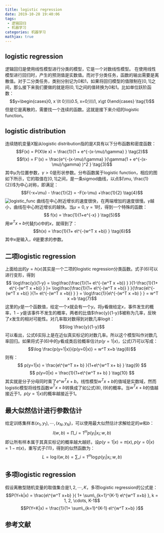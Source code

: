 ```yaml
---
title: logistic regression
date: 2019-10-28 19:40:06
tags:
 - 逻辑回归
 - 机器学习
categories: 机器学习
mathjax: true
---
```


## logistic regression
逻辑回归是使用线性模型进行分类的模型，它是一个对数线性模型。
在使用线性模型进行回归时，产生的预测值是实数值。而对于分类任务，函数的输出需要是离散值。对于二分类任务，类别分别记为$0$和$1$，如果将回归模型的值限制在$[0, 1]$之间，那么接下来我们要做的就是将$[0,1]$之间的值转换为$0$和$1$。比如单位跃阶函数：
$$y=\begin{cases}0, x \lt 0;\\\\0.5, x=0;\\\\1, x\gt 0\end{cases} \tag{1}$$
但是它是离散的，需要找一个连续的函数。这就是接下来介绍的logistic function。

## logistic distribution
连续随机变量$X$服从logistic distribution指的是$X$具有以下分布函数和密度函数：
$$F(x) = P(X\le x) = \frac{1}{1 + e^{-(x-\mu)/\gamma} } \tag{2}$$
$$f(x) = F'(x) = \frac{e^{-(x-\mu)/\gamma} }{\gamma(1 + e^{-(x-\mu)/\gamma} )^2 } \tag{3}$$
其中$\mu$为位置参数，$\gamma \gt 0$是形状参数。分布函数属于logistic function，相应的图如下所示，它的取值在$[0,1]$之间，是一条sigmod曲线，以点$(\mu, \frac{1}{2})$为中心对称，即满足：
$$F(-x+\mu) - \frac{1}{2} = -F(x-\mu) +\frac{1}{2} \tag{4}$$
![logistic_func](logistic_function.png)
曲线在中心附近增长的速度很快，在两端增加的速度很慢。$\gamma$越小，曲线在中心附近增长的越快。当$\mu=0, \gamma=1$时，得到一个特殊的函数：
$$ f(x) = \frac{1}{1+e^{-x} } \tag{5}$$
用$w^T x+b$代替$f(x)$中的$x$，就得到了：
$$h(x) = \frac{1}{1+ e\^{-(w^T x +b)} } \tag{6}$$
其中$x$是输入，$\theta$是要求的参数。

## 二项logistic regression
上面给出的$y=h(x)$其实是一个二项的logistic regression分类函数。式子$(6)$可以进行变形，得到
$$ \log\frac{y}{1-y} = \log\frac{\frac{1}{1+ e\^{-(w^T x +b)} } }{1-\frac{1}{1+ e\^{-(w^T x +b)} } }= \log\frac{\frac{1}{1+ e\^{-(w^T x +b)} } }{\frac{e\^{-(w^T x +b)} }{1+ e\^{-(w^T x +b)} } } = \log\frac{1}{e\^{-(w^T x +b) } } = w^T x +b  \tag{7}$$
这里的$y$是一个函数值，给定一个$x$就会有一个$y$。将$y$看做给定$x$，事件发生的概率，$1-y$是该事件不发生的概率，两者的比值$\frac{y}{1-y}$被称为几率，反映了$x$发生的相对可能性。对几率取对数得到对数几率logit：
$$\log \frac{y}{1-y}$$
可以看出，公式$6$实际上是在近似真实标记的对数几率。所以这个模型叫作对数几率回归。如果将式子$(6)$中的$y$看成类后验概率估计$p(y=1|x)$，公式$(7)$可以写成：
$$\log \frac{p(y=1|x)}{p(y=0|x)} = w^T x+b \tag{8}$$
则有：
$$ p(y=1|x) = \frac{e\^{w^T x+ b} }{1+e\^{w^T x+ b} } \tag{9} $$
$$ p(y=0|x) = \frac{1}{1+e\^{w^T x+ b} } \tag{10} $$
其实就是分子分母同时乘了$e\^{w^T x+ b}$。线性模型$w^T x+b$的值域是实数域，然而logistic模型将线性函数$w^T x+b$转换成了如公式$(8),(9)$的概率。当$w^T x+b$的值越接近于$1$，$p(y=1|x)$的概率越接近于$1$。

## 最大似然估计进行参数估计
给定训练集样本$(x_1, y_1), \cdots, (x_N,y_N)$，可以使用最大似然估计求解给定的$w$和$b$：
$$l(w,b) =\prod\_{i=1}^m p(y_i|x_i; w,b) \tag{11}$$
即让所有样本属于其真实标记的概率越大越好。设$p(y=1|x) = \pi(x), p(y=0|x) = 1-\pi(x)$，重写式子$(11)$，得到的似然函数为：
$$L = \log l(w,b) =\sum\_{i=1}^m \log p(y_i|x_i; w,b) \tag{11}$$

## 多项logistic regression
假设离散型随机变量的取值集合是${1, 2,\cdots, K}$，多项logistic regression的公式是：
$$P(Y=k|x) = \frac{e\^{w^T x+b} }{ 1+ \sum\_{k=1}^{K-1} e\^{w^T x+b} }, k = 1, 2, \cdots, K-1$$
$$P(Y=K|x) = \frac{1}{1+ \sum\_{k=1}^{K-1} e\^{w^T x+b} }$$

## 参考文献

